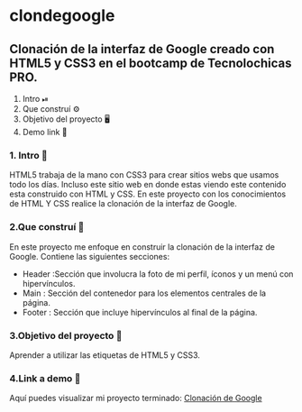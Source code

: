 # clondegoogle
## Clonación de la interfaz de Google creado con HTML5 y CSS3 en el bootcamp de Tecnolochicas PRO.

1. Intro ⏯
2. Que construí ⚙
3. Objetivo del proyecto 🖥
4. Demo link 🔗

### 1. Intro 🔳
HTML5 trabaja de la mano con CSS3 para crear sitios webs que usamos todo los días.
Incluso este sitio web en donde estas viendo este contenido esta construido con HTML y CSS.
En este proyecto con los conocimientos de HTML Y CSS realice la clonación de la interfaz de Google.

### 2.Que construí 🔲
En este proyecto me enfoque en construir la clonación de la interfaz de Google.
Contiene las siguientes secciones:
* Header :Sección que involucra la foto de mi perfil, íconos y un menú con hipervínculos. 
* Main : Sección del contenedor para los elementos centrales de la página.
* Footer : Sección que incluye hipervínculos al final de la página.

### 3.Objetivo del proyecto 🔳
Aprender a utilizar las etiquetas de HTML5 y CSS3.

### 4.Link a demo 🔲
Aquí puedes visualizar mi proyecto terminado: [Clonación de Google](https://euphonious-maamoul-c442b3.netlify.app/)



